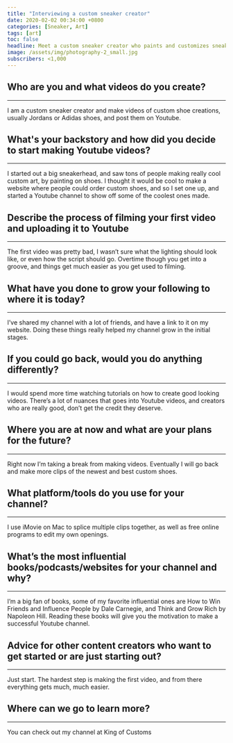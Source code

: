 ```yaml
---
title: "Interviewing a custom sneaker creator"
date: 2020-02-02 00:34:00 +0800
categories: [Sneaker, Art]
tags: [art]
toc: false
headline: Meet a custom sneaker creator who paints and customizes sneakers from big brands like Adidas, Nike, and Reebok.
image: /assets/img/photography-2_small.jpg
subscribers: <1,000
---
```


## Who are you and what videos do you create?
_____________________________________________

I am a custom sneaker creator and make videos of custom shoe creations, usually Jordans or Adidas shoes, and post them on Youtube.

## What's your backstory and how did you decide to start making Youtube videos?
_______________________________________________________________________________

I started out a big sneakerhead, and saw tons of people making really cool custom art, by painting on shoes. I thought it would be cool to make a website where people could order custom shoes, and so I set one up, and started a Youtube channel to show off some of the coolest ones made.

## Describe the process of filming your first video and uploading it to Youtube
______________________________________________________________________________

The first video was pretty bad, I wasn’t sure what the lighting should look like, or even how the script should go. Overtime though you get into a groove, and things get much easier as you get used to filming.

## What have you done to grow your following to where it is today?
_________________________________________________________________

I’ve shared my channel with a lot of friends, and have a link to it on my website. Doing these things really helped my channel grow in the initial stages.

## If you could go back, would you do anything differently?
__________________________________________________________

I would spend more time watching tutorials on how to create good looking videos. There’s a lot of nuances that goes into Youtube videos, and creators who are really good, don’t get the credit they deserve.

## Where you are at now and what are your plans for the future?
______________________________________________________________

Right now I’m taking a break from making videos. Eventually I will go back and make more clips of the newest and best custom shoes.

## What platform/tools do you use for your channel?
__________________________________________________

I use iMovie on Mac to splice multiple clips together, as well as free online programs to edit my own openings.

## What’s the most influential books/podcasts/websites for your channel and why?
_______________________________________________________________________________

I’m a big fan of books, some of my favorite influential ones are How to Win Friends and Influence People by Dale Carnegie, and Think and Grow Rich by Napoleon Hill. Reading these books will give you the motivation to make a successful Youtube channel.

## Advice for other content creators who want to get started or are just starting out?
_____________________________________________________________________________________

Just start. The hardest step is making the first video, and from there everything gets much, much easier.

## Where can we go to learn more?
________________________________

You can check out my channel at King of Customs
